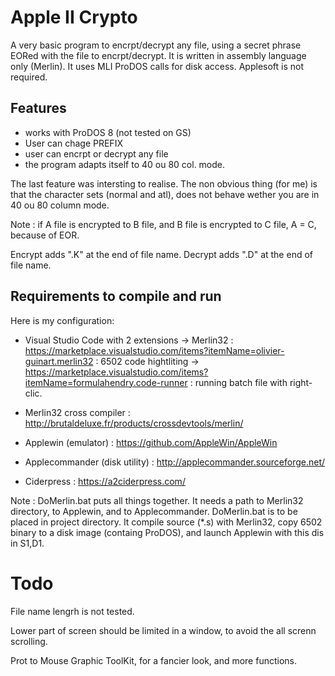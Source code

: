 # Apple II Crypto

A very basic program to encrpt/decrypt any file, using a secret phrase EORed with the file to encrpt/decrypt.
It is written in assembly language only (Merlin). It uses MLI ProDOS calls for disk access.
Applesoft is not required.

## Features
* works with ProDOS 8 (not tested on GS)
* User can chage PREFIX
* user can encrpt or decrypt any file
* the program adapts itself to 40 ou 80 col. mode.

The last feature was intersting to realise. The non obvious thing (for me) is that the character sets (normal and atl), does not behave wether you are in 40 ou 80 column mode.

Note : if A file is encrypted to B file, and B file is encrypted to C file, A = C, because of EOR.

Encrypt adds ".K" at the end of file name.
Decrypt adds ".D" at the end of file name.

## Requirements to compile and run
Here is my configuration:
* Visual Studio Code with 2 extensions 
-> Merlin32 : https://marketplace.visualstudio.com/items?itemName=olivier-guinart.merlin32 : 6502 code hightliting 
-> https://marketplace.visualstudio.com/items?itemName=formulahendry.code-runner : running batch file with right-clic.

* Merlin32 cross compiler : http://brutaldeluxe.fr/products/crossdevtools/merlin/

* Applewin (emulator) : https://github.com/AppleWin/AppleWin

* Applecommander (disk utility) : http://applecommander.sourceforge.net/

* Ciderpress : https://a2ciderpress.com/


Note : 
DoMerlin.bat puts all things together. It needs a path to Merlin32 directory, to Applewin, and to Applecommander.
DoMerlin.bat is to be placed in project directory.
It compile source (*.s) with Merlin32, copy 6502 binary to a disk image (containg ProDOS), and launch Applewin with this dis in S1,D1.

# Todo
File name lengrh is not tested.

Lower part of screen should be limited in a window, to avoid the all screnn scrolling.

Prot to Mouse Graphic ToolKit, for a fancier look, and more functions.

